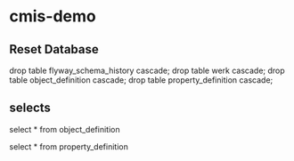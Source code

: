 # cmis-demo

## Reset Database

drop table flyway_schema_history cascade;
drop table werk cascade;
drop table object_definition cascade;
drop table property_definition cascade;


## selects

select * from object_definition

select * from property_definition
